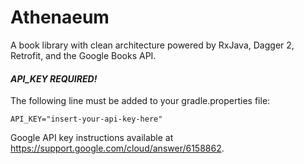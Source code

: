 # Athenaeum
A book library with clean architecture powered by RxJava, Dagger 2, Retrofit, and the Google Books API.

#### *API_KEY REQUIRED!*
The following line must be added to your gradle.properties file:

`API_KEY="insert-your-api-key-here"`

Google API key instructions available at https://support.google.com/cloud/answer/6158862.

